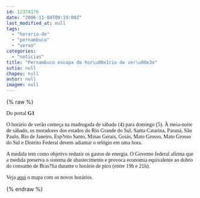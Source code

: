 ```yaml
---
id: 12374176
date: "2006-11-04T09:19:00Z"
last_modified_at: null
tags:
  - "horario-de"
  - "pernambuco"
  - "verao"
categories:
  - "noticias"
title: "Pernambuco escapa do hor\u00e1rio de ver\u00e3o"
sutia: null
chapeu: null
autor: null
imagem: null
---
```

{% raw %}
<p><P><FONT face=Verdana>Do portal <STRONG>G1</STRONG></FONT></P></p>
<p><P><FONT face=Verdana>O horário de verão começa na madrugada de sábado (4) para domingo (5). À meia-noite de sábado, os moradores dos estados do Rio Grande do Sul, Santa Catarina, Paraná, São Paulo, Rio de Janeiro, Esp?rito Santo, Minas Gerais, Goiás, Mato Grosso, Mato Grosso do Sul e Distrito Federal devem adiantar o relógio em uma hora.</FONT></P></p>
<p><P><FONT face=Verdana>A medida tem como objetivo reduzir os gastos de&nbsp;energia. O Governo federal afirma que a medida preserva o sistema de abastecimento e provoca economia equivalente ao dobro do consumo de Bras?lia durante o horário de pico (entre 19h e 21h). </FONT></P></p>
<p><P><FONT face=Verdana>Veja </FONT><A href=\"https://g1.globo.com/Noticias/0,,MTM1561-5598-1857,00.html\" target=_blank><FONT face=Verdana>aqui</FONT></A><FONT face=Verdana> o mapa com os novos horários.</FONT></P> </p>
{% endraw %}